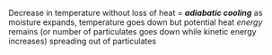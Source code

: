 Decrease in temperature without loss of heat = ***adiabatic cooling***
	as moisture expands, temperature goes down but potential heat *energy* remains (or number of particulates goes down while kinetic energy increases)
	spreading out of particulates